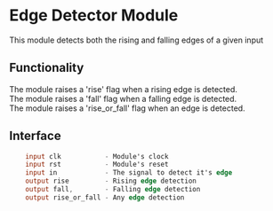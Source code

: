 # Edge Detector Module

This module detects both the rising and falling edges of a given input

## Functionality
The module raises a 'rise' flag when a rising edge is detected.  
The module raises a 'fall' flag when a falling edge is detected.  
The module raises a 'rise_or_fall' flag when an edge is detected.  

## Interface
```verilog
    input clk           - Module's clock
    input rst           - Module's reset
    input in            - The signal to detect it's edge
    output rise         - Rising edge detection
    output fall,        - Falling edge detection
    output rise_or_fall - Any edge detection
```
